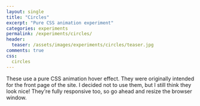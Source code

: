 ```yaml
---
layout: single
title: "Circles"
excerpt: "Pure CSS animation experiment"
categories: experiments
permalink: /experiments/circles/
header:
  teaser: /assets/images/experiments/circles/teaser.jpg
comments: true
css:
  circles
---
```


These use a pure CSS animation hover effect. They were originally intended for the front page of the site. I decided not to use them, but I still think they look nice! They're fully responsive too, so go ahead and resize the browser window. 

<div class="circle-container">
	<div id="circle-1" class="circle-canvas-container circle">
	</div>
</div>

<div class="circle-container">
	<div id="circle-2" class="circle-canvas-container circle">
	</div>
</div>

<div class="circle-container">
	<div id="circle-3" class="circle-canvas-container circle">  
	</div>
</div>

<div class="circle-container">
	<div id="circle-4" class="circle-canvas-container circle">
	</div>
</div>


